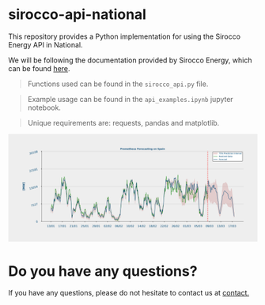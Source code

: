 # sirocco-api-national
This repository provides a Python implementation for using the Sirocco Energy API in National.

We will be following the documentation provided by Sirocco Energy, which can be found [here](https://docs.sirocco.energy/#85b25ca7-8a0e-4f53-bbd2-55e9abf88dce).

> Functions used can be found in the `sirocco_api.py` file.

> Example usage can be found in the `api_examples.ipynb` jupyter notebook.

> Unique requirements are: requests, pandas and matplotlib.

![Spain_2024_03_08](./images/Spain_2024_03_08.png)

# Do you have any questions?

If you have any questions, please do not hesitate to contact us at [contact.](https://www.sirocco.energy/#contact)

